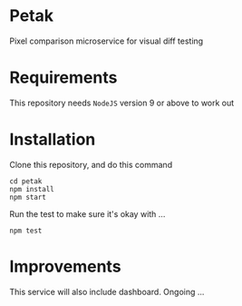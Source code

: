 # Petak
Pixel comparison microservice for visual diff testing

# Requirements
This repository needs `NodeJS` version 9 or above to work out

# Installation
Clone this repository, and do this command
```
cd petak
npm install
npm start
```

Run the test to make sure it's okay with ...
```
npm test
```

# Improvements
This service will also include dashboard. Ongoing ...